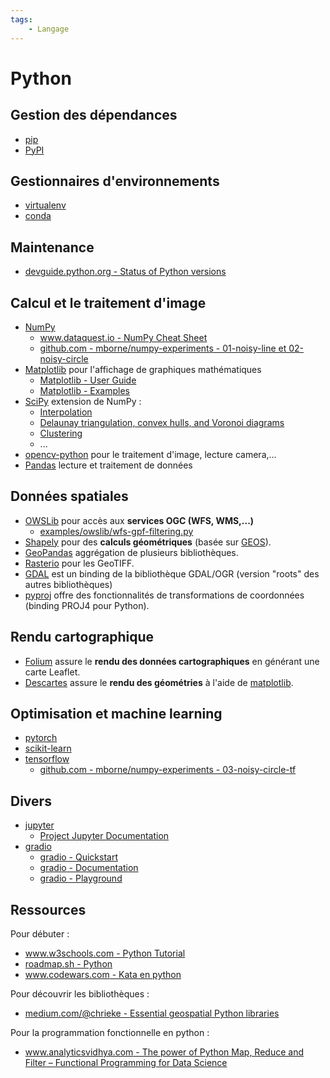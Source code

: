 ```yaml
---
tags:
    - Langage
---
```


# Python

## Gestion des dépendances

* [pip](https://packaging.python.org/tutorials/installing-packages/)
* [PyPI](https://pypi.org/)

## Gestionnaires d'environnements

* [virtualenv](virtualenv.md)
* [conda](../conda/README.md)

## Maintenance

* [devguide.python.org - Status of Python versions](https://devguide.python.org/versions/)

## Calcul et le traitement d'image

* [NumPy](https://numpy.org/)
    * [www.dataquest.io - NumPy Cheat Sheet](https://www.dataquest.io/cheat-sheet/numpy-cheat-sheet/)
    * [github.com - mborne/numpy-experiments - 01-noisy-line et 02-noisy-circle](https://github.com/mborne/numpy-experiments#01-noisy-line)
* [Matplotlib](https://matplotlib.org/) pour l'affichage de graphiques mathématiques
    * [Matplotlib - User Guide](https://matplotlib.org/stable/users/index.html)
    * [Matplotlib - Examples](https://matplotlib.org/stable/gallery/index.html)
* [SciPy](https://docs.scipy.org/doc/scipy/reference/) extension de NumPy :
    * [Interpolation](https://docs.scipy.org/doc/scipy/reference/interpolate.html)
    * [Delaunay triangulation, convex hulls, and Voronoi diagrams](https://docs.scipy.org/doc/scipy/reference/spatial.html#delaunay-triangulation-convex-hulls-and-voronoi-diagrams)
    * [Clustering](https://docs.scipy.org/doc/scipy/reference/cluster.html)
    * ...
* [opencv-python](https://docs.opencv.org/4.x/d6/d00/tutorial_py_root.html) pour le traitement d'image, lecture camera,...
* [Pandas](https://pandas.pydata.org/docs/index.html) lecture et traitement de données

## Données spatiales

* [OWSLib](https://owslib.readthedocs.io/en/latest/) pour accès aux **services OGC (WFS, WMS,...)**
    * [examples/owslib/wfs-gpf-filtering.py](examples/owslib/wfs-gpf-filtering.py)
* [Shapely](https://shapely.readthedocs.io/en/latest/) pour des **calculs géométriques** (basée sur [GEOS](https://trac.osgeo.org/geos)).
* [GeoPandas](https://geopandas.org/) aggrégation de plusieurs bibliothèques.
* [Rasterio](https://rasterio.readthedocs.io/en/latest/) pour les GeoTIFF.
* [GDAL](https://pypi.org/project/GDAL/) est un binding de la bibliothèque GDAL/OGR (version "roots" des autres bibliothèques)
* [pyproj](http://pyproj4.github.io/pyproj/stable/) offre des fonctionnalités de transformations de coordonnées (binding PROJ4 pour Python).

## Rendu cartographique

* [Folium](https://python-visualization.github.io/folium/quickstart.html#Getting-Started) assure le **rendu des données cartographiques** en générant une carte Leaflet.
* [Descartes](https://pypi.org/project/descartes/) assure le **rendu des géométries** à l'aide de [matplotlib](https://matplotlib.org/).

## Optimisation et machine learning

* [pytorch](https://pytorch.org/)
* [scikit-learn](https://scikit-learn.org/stable/)
* [tensorflow](https://www.tensorflow.org/)
    * [github.com - mborne/numpy-experiments - 03-noisy-circle-tf](https://github.com/mborne/numpy-experiments#03-noisy-circle-tf)

## Divers

* [jupyter](https://jupyter.org/)
    * [Project Jupyter Documentation](https://docs.jupyter.org/en/latest/)
* [gradio](https://www.gradio.app/)
    * [gradio - Quickstart](https://www.gradio.app/guides/quickstart)
    * [gradio - Documentation](https://www.gradio.app/docs)
    * [gradio - Playground](https://www.gradio.app/playground)

## Ressources

Pour débuter :

* [www.w3schools.com - Python Tutorial](https://www.w3schools.com/python/default.asp)
* [roadmap.sh - Python](https://roadmap.sh/python)
* [www.codewars.com - Kata en python](https://www.codewars.com/kata/search/python?beta=false&order_by=popularity%20desc)

Pour découvrir les bibliothèques :

* [medium.com/@chrieke - Essential geospatial Python libraries](https://medium.com/@chrieke/essential-geospatial-python-libraries-5d82fcc38731)

Pour la programmation fonctionnelle en python :

* [www.analyticsvidhya.com - The power of Python Map, Reduce and Filter – Functional Programming for Data Science](https://www.analyticsvidhya.com/blog/2021/09/the-power-of-python-map-reduce-and-filter-functional-programming-for-data-science/)
